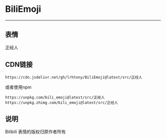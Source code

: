 # BiliEmoji
---
## 表情
正经人
## CDN链接
```
https://cdn.jsdelivr.net/gh/lrhtony/BiliEmoji@latest/src/正经人
```
或者使用npm
```
https://unpkg.com/bili_emoji@latest/src/正经人
https://unpkg.zhimg.com/bili_emoji@latest/src/正经人
```
## 说明
Bilibili 表情的版权归原作者所有
